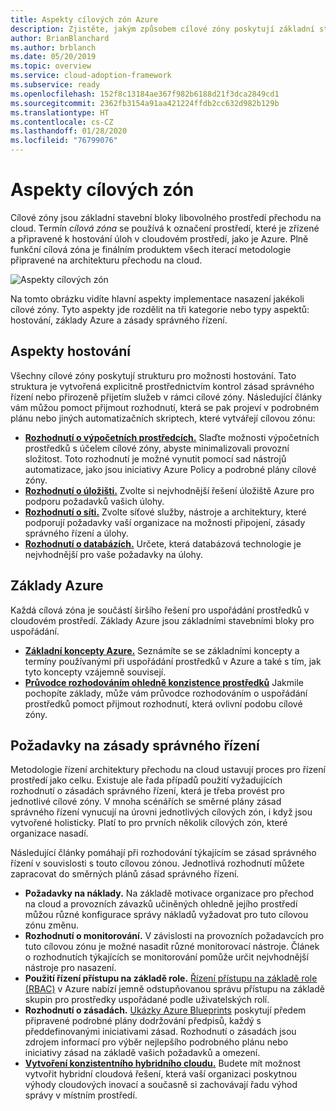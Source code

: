```yaml
---
title: Aspekty cílových zón Azure
description: Zjistěte, jakým způsobem cílové zóny poskytují základní stavební bloky libovolného prostředí přechodu na cloud.
author: BrianBlanchard
ms.author: brblanch
ms.date: 05/20/2019
ms.topic: overview
ms.service: cloud-adoption-framework
ms.subservice: ready
ms.openlocfilehash: 152f8c13184ae367f982b6188d21f3dca2849cd1
ms.sourcegitcommit: 2362fb3154a91aa421224ffdb2cc632d982b129b
ms.translationtype: HT
ms.contentlocale: cs-CZ
ms.lasthandoff: 01/28/2020
ms.locfileid: "76799076"
---
```

# <a name="landing-zone-considerations"></a>Aspekty cílových zón

Cílové zóny jsou základní stavební bloky libovolného prostředí přechodu na cloud. Termín *cílová zóna* se používá k označení prostředí, které je zřízené a připravené k hostování úloh v cloudovém prostředí, jako je Azure. Plně funkční cílová zóna je finálním produktem všech iterací metodologie připravené na architekturu přechodu na cloud.

![Aspekty cílových zón](../../_images/ready/landing-zone-considerations.png)

Na tomto obrázku vidíte hlavní aspekty implementace nasazení jakékoli cílové zóny. Tyto aspekty jde rozdělit na tři kategorie nebo typy aspektů: hostování, základy Azure a zásady správného řízení.

## <a name="hosting-considerations"></a>Aspekty hostování

Všechny cílové zóny poskytují strukturu pro možnosti hostování. Tato struktura je vytvořená explicitně prostřednictvím kontrol zásad správného řízení nebo přirozeně přijetím služeb v rámci cílové zóny. Následující články vám můžou pomoct přijmout rozhodnutí, která se pak projeví v podrobném plánu nebo jiných automatizačních skriptech, které vytvářejí cílovou zónu:

- **[Rozhodnutí o výpočetních prostředcích.](./compute-options.md)** Slaďte možnosti výpočetních prostředků s účelem cílové zóny, abyste minimalizovali provozní složitost. Toto rozhodnutí je možné vynutit pomocí sad nástrojů automatizace, jako jsou iniciativy Azure Policy a podrobné plány cílové zóny.
- **[Rozhodnutí o úložišti.](./storage-options.md)** Zvolte si nejvhodnější řešení úložiště Azure pro podporu požadavků vašich úlohy.
- **[Rozhodnutí o síti.](./networking-options.md)** Zvolte síťové služby, nástroje a architektury, které podporují požadavky vaší organizace na možnosti připojení, zásady správného řízení a úlohy.
- **[Rozhodnutí o databázích.](./data-options.md)** Určete, která databázová technologie je nejvhodnější pro vaše požadavky na úlohy.

## <a name="azure-fundamentals"></a>Základy Azure

Každá cílová zóna je součástí širšího řešení pro uspořádání prostředků v cloudovém prostředí. Základy Azure jsou základními stavebními bloky pro uspořádání.

- **[Základní koncepty Azure.](./fundamental-concepts.md)** Seznámíte se se základními koncepty a termíny používanými při uspořádání prostředků v Azure a také s tím, jak tyto koncepty vzájemně souvisejí.
- **[Průvodce rozhodováním ohledně konzistence prostředků](../../decision-guides/resource-consistency/index.md)** Jakmile pochopíte základy, může vám průvodce rozhodováním o uspořádání prostředků pomoct přijmout rozhodnutí, která ovlivní podobu cílové zóny.

## <a name="governance-considerations"></a>Požadavky na zásady správného řízení

Metodologie řízení architektury přechodu na cloud ustavují proces pro řízení prostředí jako celku. Existuje ale řada případů použití vyžadujících rozhodnutí o zásadách správného řízení, která je třeba provést pro jednotlivé cílové zóny. V mnoha scénářích se směrné plány zásad správného řízení vynucují na úrovni jednotlivých cílových zón, i když jsou vytvořené holisticky. Platí to pro prvních několik cílových zón, které organizace nasadí.

Následující články pomáhají při rozhodování týkajícím se zásad správného řízení v souvislosti s touto cílovou zónou. Jednotlivá rozhodnutí můžete zapracovat do směrných plánů zásad správného řízení.

- **Požadavky na náklady.** Na základě motivace organizace pro přechod na cloud a provozních závazků učiněných ohledně jejího prostředí můžou různé konfigurace správy nákladů vyžadovat pro tuto cílovou zónu změnu.
- **Rozhodnutí o monitorování.** V závislosti na provozních požadavcích pro tuto cílovou zónu je možné nasadit různé monitorovací nástroje. Článek o rozhodnutích týkajících se monitorování pomůže určit nejvhodnější nástroje pro nasazení.
- **Použití řízení přístupu na základě role.** [Řízení přístupu na základě role (RBAC)](../considerations/roles.md) v Azure nabízí jemně odstupňovanou správu přístupu na základě skupin pro prostředky uspořádané podle uživatelských rolí.
- **Rozhodnutí o zásadách.** [Ukázky Azure Blueprints](https://docs.microsoft.com/azure/governance/blueprints/samples) poskytují předem připravené podrobné plány dodržování předpisů, každý s předdefinovanými iniciativami zásad. Rozhodnutí o zásadách jsou zdrojem informací pro výběr nejlepšího podrobného plánu nebo iniciativy zásad na základě vašich požadavků a omezení.
- **[Vytvoření konzistentního hybridního cloudu.](./hybrid-consistency.md)** Budete mít možnost vytvořit hybridní cloudová řešení, která vaší organizaci poskytnou výhody cloudových inovací a současně si zachovávají řadu výhod správy v místním prostředí.
